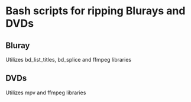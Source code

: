 # Bash scripts for ripping Blurays and DVDs

## Bluray

Utilizes bd_list_titles, bd_splice and ffmpeg libraries

## DVDs

Utilizes mpv and ffmpeg libraries
